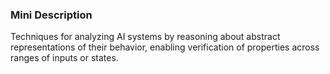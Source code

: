 ### Mini Description

Techniques for analyzing AI systems by reasoning about abstract representations of their behavior, enabling verification of properties across ranges of inputs or states.
